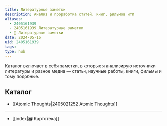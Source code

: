 ```yaml
---
title: Литературные заметки
description: Анализ и проработка статей, книг, фильмов итп
aliases:
  - 2405161939
  - 2405161939 Литературные заметки
  - 📕 Литературные заметки
date: 2024-05-16
uid: 2405161939
tags:
type: hub
---
```


Каталог включает в себя заметки, в которых я анализирую источники литературы и разное медиа — статьи, научные работы, книги, фильмы и тому подобные.

## Каталог

- [[Atomic Thoughts|2405021252 Atomic Thoughts]]

---

- [[index|🗃️ Картотека]]
